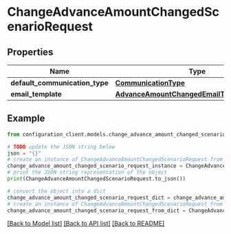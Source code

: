 # ChangeAdvanceAmountChangedScenarioRequest


## Properties

Name | Type | Description | Notes
------------ | ------------- | ------------- | -------------
**default_communication_type** | [**CommunicationType**](CommunicationType.md) |  | [optional] 
**email_template** | [**AdvanceAmountChangedEmailTemplateRequest**](AdvanceAmountChangedEmailTemplateRequest.md) |  | [optional] 

## Example

```python
from configuration_client.models.change_advance_amount_changed_scenario_request import ChangeAdvanceAmountChangedScenarioRequest

# TODO update the JSON string below
json = "{}"
# create an instance of ChangeAdvanceAmountChangedScenarioRequest from a JSON string
change_advance_amount_changed_scenario_request_instance = ChangeAdvanceAmountChangedScenarioRequest.from_json(json)
# print the JSON string representation of the object
print(ChangeAdvanceAmountChangedScenarioRequest.to_json())

# convert the object into a dict
change_advance_amount_changed_scenario_request_dict = change_advance_amount_changed_scenario_request_instance.to_dict()
# create an instance of ChangeAdvanceAmountChangedScenarioRequest from a dict
change_advance_amount_changed_scenario_request_from_dict = ChangeAdvanceAmountChangedScenarioRequest.from_dict(change_advance_amount_changed_scenario_request_dict)
```
[[Back to Model list]](../README.md#documentation-for-models) [[Back to API list]](../README.md#documentation-for-api-endpoints) [[Back to README]](../README.md)



